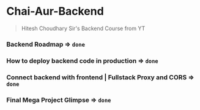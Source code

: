 # Chai-Aur-Backend

> Hitesh Choudhary Sir's Backend Course from YT

### Backend Roadmap => `done`

### How to deploy backend code in production => `done`

### Connect backend with frontend | Fullstack Proxy and CORS => `done`

### Final Mega Project Glimpse => `done`
